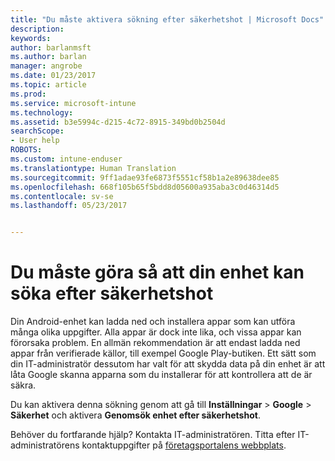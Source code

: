```yaml
---
title: "Du måste aktivera sökning efter säkerhetshot | Microsoft Docs"
description: 
keywords: 
author: barlanmsft
ms.author: barlan
manager: angrobe
ms.date: 01/23/2017
ms.topic: article
ms.prod: 
ms.service: microsoft-intune
ms.technology: 
ms.assetid: b3e5994c-d215-4c72-8915-349bd0b2504d
searchScope:
- User help
ROBOTS: 
ms.custom: intune-enduser
ms.translationtype: Human Translation
ms.sourcegitcommit: 9ff1adae93fe6873f5551cf58b1a2e89638dee85
ms.openlocfilehash: 668f105b65f5bdd8d05600a935aba3c0d46314d5
ms.contentlocale: sv-se
ms.lasthandoff: 05/23/2017


---
```


# <a name="you-need-to-make-your-device-able-to-scan-for-security-threats"></a>Du måste göra så att din enhet kan söka efter säkerhetshot

Din Android-enhet kan ladda ned och installera appar som kan utföra många olika uppgifter. Alla appar är dock inte lika, och vissa appar kan förorsaka problem. En allmän rekommendation är att endast ladda ned appar från verifierade källor, till exempel Google Play-butiken. Ett sätt som din IT-administratör dessutom har valt för att skydda data på din enhet är att låta Google skanna apparna som du installerar för att kontrollera att de är säkra.

Du kan aktivera denna sökning genom att gå till **Inställningar** > **Google** > **Säkerhet** och aktivera **Genomsök enhet efter säkerhetshot**.

Behöver du fortfarande hjälp? Kontakta IT-administratören. Titta efter IT-administratörens kontaktuppgifter på [företagsportalens webbplats](http://portal.manage.microsoft.com).

